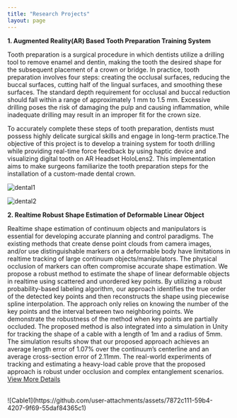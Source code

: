 ```yaml
---
title: "Research Projects"
layout: page
---
```


**1. Augmented Reality(AR) Based Tooth Preparation Training System**

Tooth preparation is a surgical procedure in which dentists utilize a drilling tool to remove enamel and dentin, making the tooth the desired shape for the subsequent placement of a crown or bridge. In practice, tooth preparation involves four steps: creating the occlusal surfaces, reducing the buccal surfaces, cutting half of the lingual surfaces, and smoothing these surfaces. The standard depth requirement for occlusal and buccal reduction should fall within a range of approximately 1 mm to 1.5 mm. Excessive drilling poses the risk of damaging the pulp and causing inflammation, while inadequate drilling may result in an improper fit for the crown size. 

To accurately complete these steps of tooth preparation, dentists must possess highly delicate surgical skills and engage in long-term practice.The objective of this project is to develop a training system for tooth drilling while providing real-time force feedback by using haptic device and visualizing digital tooth on AR Headset HoloLens2. This implementation aims to make surgeons familiarize the tooth preparation steps for the installation of a custom-made dental crown.

![dental1](https://github.com/user-attachments/assets/de73e30d-f82f-4dcc-9007-3ce17b292906)

![dental2](https://github.com/user-attachments/assets/a1e9384c-d29c-40d7-bf15-f8530ea4f12c)

**2. Realtime Robust Shape Estimation of Deformable Linear Object**

Realtime shape estimation of continuum objects and manipulators is essential for developing accurate planning and control paradigms. The existing methods that create dense point clouds from camera images, and/or use distinguishable markers on a deformable body have limitations in realtime tracking of large continuum objects/manipulators. The physical occlusion of markers can often compromise accurate shape estimation. We propose a robust method to estimate the shape of linear deformable objects in realtime using scattered and unordered key points. By utilizing a robust probability-based labeling algorithm, our approach identifies the true order of the detected key points and then reconstructs the shape using piecewise spline interpolation. The approach only relies on knowing the number of the key points and the interval between two neighboring points. We demonstrate the robustness of the method when key points are partially occluded. The proposed method is also integrated into a simulation in Unity for tracking the shape of a cable with a length of 1m and a radius of 5mm. The simulation results show that our proposed approach achieves an average length error of 1.07% over the continuum’s centerline and an average cross-section error of 2.11mm. The real-world experiments of tracking and estimating a heavy-load cable prove that the proposed approach is robust under occlusion and complex entanglement scenarios. [View More Details](https://arxiv.org/abs/2403.16146#)

<br>
![Cable1](https://github.com/user-attachments/assets/7872c111-59b4-4207-9f69-55daf84365c1)


